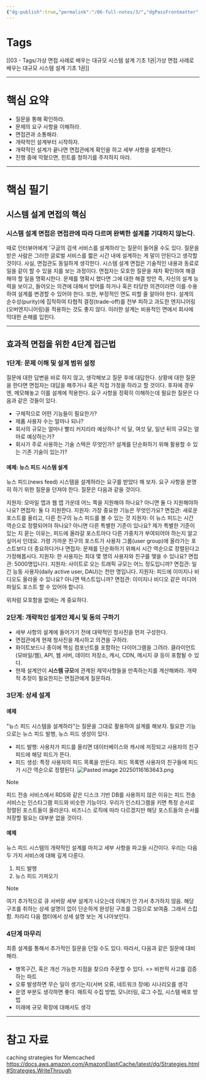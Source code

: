 ```yaml
---
{"dg-publish":true,"permalink":"/06-full-notes/3/","dgPassFrontmatter":true}
---
```


# Tags
[[03 - Tags/가상 면접 사례로 배우는 대규모 시스템 설계 기초 1권\|가상 면접 사례로 배우는 대규모 시스템 설계 기초 1권]]

---
# 핵심 요약
- 질문을 통해 확인하라.
- 문제의 요구 사항을 이해하라.
- 면접관과 소통해라.
- 개략적인 설계부터 시작하자.
- 개략적인 설계가 끝나면 면접관에게 확인을 하고 세부 사항을 설계한다.
- 진행 중에 막혔으면, 힌트를 청하기를 주저하지 마라.
---
# 핵심 필기
## 시스템 설계 면접의 핵심
### 시스템 설계 면접은 면접관에 따라 다르며 완벽한 설계를 기대하지 않는다.
때로 인터뷰어에게  '구글의 검색 서비스를 설계하라'는 질문이 들어올 수도 있다. 질문을 받은 사람은 그러한 글로벌 서비스를 짧은 시간 내에 설계하는 게 말이 안된다고 생각할 것이다. 사실, 면접관도 동일하게 생각한다.
시스템 설계 면접은 기술적인 내용과 동료로 일을 같이 할 수 있을 지를 보는 과정이다. 면접자는 모호한 질문을 재차 확인하여 해결해야 할 일을 명확시한다. 문제를 명확시 했다면  그에 대한 해결 방안 즉, 자신의 설계 능력을 보이고, 들어오는 의견에 대해서 방어를 하거나 혹은 타당한 의견이라면 이를 수용하여 설계를 변경할 수 있어야 한다. 
또한, 부정적인 면도 피할 줄 알아야 한다. 설계의 순수성(purity)에 집착하여 타협적 결정(trade-off)를 전부 피하고 과도한 엔지니어링(오버엔지니어링)을 적용하는 것도 좋지 않다. 이러한 설계는 비용적인 면에서 회사에 막대한 손해를 입힌다. 

---
## 효과적 면접을 위한 4단계 접근법
### 1단계: 문제 이해 및 설계 범위 설정
질문에 대한 답변을 바로 하지 않고, 생각해보고 질문 후에 대답한다. 상황에 대한 질문을 한다면 면접자는 대답을 해주거나 혹은 직접 가정을 하라고 할 것이다. 후자에 경우엔, 메모해놓고 이를 설계에 적용한다.
요구 사항을 정확히 이해하는데 필요한 질문은 다음과 같은 것들이 있다.
- 구체적으로 어떤 기능들이 필요한가?
- 제품 사용자 수는 얼마나 되나?
- 회사의 규모는 얼마나 빨리 커지리라 예상하나? 석 달, 여섯 달, 일년 뒤의 규모는 얼마로 예상하는가?
- 회사가 주로 사용하는 기술 스택은 무엇인가? 설계를 단순화하기 위해 활용할 수 있는 기존 기술이 있는가?
#### 예제: 뉴스 피드 시스템 설계
뉴스 피드(news feed) 시스템을 설계하라는 요구를 받았다 해 보자. 요구 사항을 분명히 하기 위한 질문을 던져야 한다. 질문은 다음과 같을 것이다.

지원자: 모마일 앱과 웹 앱 가운데 어느 쪽을 지원해야 하나요? 아니면 둘 다 지원해야하나요?
면접자: 둘 다 지원한다.
지원자: 가장 중요한 기능은 무엇인가요?
면접관: 새로운 포스트를 올리고, 다른 친구의 뉴스 피드를 볼 수 있는 것
지원자: 이 뉴스 피드는 시간 역순으로 정렬되어야 하나요? 아니면 다른 특별한 기준이 있나요? 제가 특별한 기준이 있는 지 묻는 이유는, 피드에 올라갈 포스트마다 다른 가중치가 부여되어야 하는지 알고 싶어서 인데요. 가령 가까운 친구의 포스트가 사용자 그룹(user group)에 올라가는 포스트보다 더 중요하다거나
면접자: 문제를 단순화하기 위해서 시간 역순으로 정렬된다고 가정해봅시다.
지원자: 한 사용자는 최대 몇 명의 사용자와 친구를 맺을 수 있나요?
면접관: 5000명입니다.
지원자: 사이트로 오는 트래픽 규모는 어느 정도입니까?
면접관: 일간 능동 사용자(daily active user, DAU)는 천만 명입니다.
지원자: 피드에 이미지나 비디오도 올라올 수 있나요? 아니면 텍스트입니까?
면접관: 이미지나 비디오 같은 미디어 파일도 포스트 할 수 있어야 합니다.

위처럼 모호함을 없애는 게 중요하다.

### 2단계: 개략적인 설계안 제시 및 동의 구하기
- 세부 사항의 설계에 들어가기 전에 대략적인 청사진을 먼저 구성한다.
- 면접관에게 현재 청사진을 제시하고 의견을 구하라.
- 화이트보드나 종이에 핵심 컴포넌트를 포함하는 다이어그램을 그려라. 클라이언트(모바일/웹), API, 웹 서버, 데이터 저장소, 캐시, CDN, 메시지 큐 등이 포함될 수 있다.
- 현재 설계안이 **시스템 규모**에 관계된 제약사항들을 만족하는지를 계산해봐라. 개략적 추정이 필요한지는 면접관에게 질문하라.
### 3단계: 상세 설계
#### 예제
"뉴스 피드 시스템을 설계하라"는 질문을 그대로 활용하여 설계를 해보자.
필요한 기능으로는 뉴스 피드 발행, 뉴스 피드 생성이 있다.
- 피드 발행: 사용자가 피드를 올리면 데이터베이스와 캐시에 저장되고 사용자의 친구 피드에 해당 피드가 뜬다.
- 피드 생성: 특정 사용자의 피드 목록을 만든다. 피드 목록엔 사용자의 친구들에 피드가 시간 역순으로 정렬된다.
![Pasted image 20250116163643.png](/img/user/image/Pasted%20image%2020250116163643.png)
> [!NOTE]
> 피드 전송 서비스에서 RDS와 같은 디스크 기반 DB를 사용하지 않은 이유는 피드 전송 서비스는 인스타그램 피드와 비슷한 기능이다. 우리가 인스타그램을 키면 특정 순서로 정렬된 포스트들이 올라온다. 비즈니스 로직에 따라 다르겠지만 해당 포스트들의 순서를 저장할 필요는 대부분 없을 것이다.
#### 예제
뉴스 피드 시스템의 개략적인 설계를 마치고 세부 사항을 파고들 시간이다. 우리는 다음 두 가지 서비스에 대해 깊게 다룬다.
1. 피드 발행 
2. 뉴스 피드 가져오기
> [!NOTE]
> 여기 추가적으로 큐 서버랑 세부 설계가 나오는데 이해가 안 가서 추가하지 않음. 해당 구조를 취하는 상세 설명이 없이 단순하게 완성된 구조를 그림으로 보여줌. 그래서 스킵함. 차라리 다음 챕터에서 상세 설명 보는 게 나아보인다.

### 4단계 마무리
최종 설계를 통해서 추가적인 질문을 던질 수도 있다. 따라서, 다음과 같은 질문에 대비해라.

- 병목구간, 혹은 개선 가능한 지점을 찾으라 주문할 수 있다. => 비판적 사고를 검증하는 파트
- 오류 발생하면 무슨 일이 생기는지(서버 오류, 네트워크 장애) 시나리오를 생각
- 운영 부분도 생각하면 좋다. 매트릭 수집 방법, 모니터링, 로그 수집, 시스템 배포 방법
- 미래에 규모 확장에 대해서도 생각
---
# 참고 자료
caching strategies for Memcached
https://docs.aws.amazon.com/AmazonElastiCache/latest/dg/Strategies.html#Strategies.WriteThrough